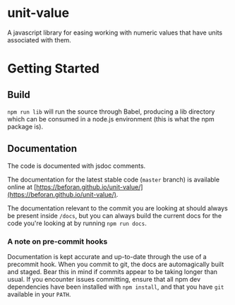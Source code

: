 # unit-value

A javascript library for easing working with numeric values that have units associated with them.

# Getting Started

## Build

`npm run lib` will run the source through Babel, producing a lib directory which can be consumed in a node.js environment (this is what the npm package is).

## Documentation

The code is documented with jsdoc comments.

The documentation for the latest stable code (`master` branch) is available online at [https://beforan.github.io/unit-value/](https://beforan.github.io/unit-value/).

The documentation relevant to the commit you are looking at should always be present inside `/docs`, but you can always build the current docs for the code you're looking at by running `npm run docs`.

### A note on pre-commit hooks

Documentation is kept accurate and up-to-date through the use of a precommit hook. When you commit to git, the docs are automagically built and staged. Bear this in mind if commits appear to be taking longer than usual. If you encounter issues committing, ensure that all npm dev dependencies have been installed with `npm install`, and that you have `git` available in your `PATH`.
